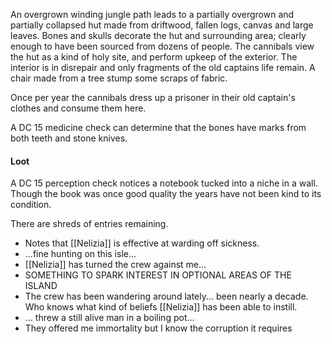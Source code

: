 An overgrown winding jungle path leads to a partially overgrown and partially collapsed hut made from driftwood, fallen logs, canvas and large leaves. Bones and skulls decorate the hut and surrounding area; clearly enough to have been sourced from dozens of people. The cannibals view the hut as a kind of holy site, and perform upkeep of the exterior. The interior is in disrepair and only fragments of the old captains life remain. A chair made from a tree stump some scraps of fabric.

Once per year the cannibals dress up a prisoner in their old captain's clothes and consume them here.

A DC 15 medicine check can determine that the bones have marks from both teeth and stone knives.

#### Loot
A DC 15 perception check notices a notebook tucked into a niche in a wall. Though the book was once good quality the years have not been kind to its condition.

There are shreds of entries remaining.
- Notes that [[Nelizia]] is effective at warding off sickness.
- ...fine hunting on this isle...
- [[Nelizia]] has turned the crew against me...
- SOMETHING TO SPARK INTEREST IN OPTIONAL AREAS OF THE ISLAND
- The crew has been wandering around lately... been nearly a decade. Who knows what kind of beliefs [[Nelizia]] has been able to instill.
- ... threw a still alive man in a boiling pot...
- They offered me immortality but I know the corruption it requires


